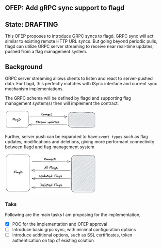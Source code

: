 ## OFEP: Add gRPC sync support to flagd

## State: DRAFTING

This OFEP proposes to introduce GRPC syncs to flagd. GRPC sync will act similar to existing remote HTTP URL syncs. But
going beyond periodic pulls, flagd can utilize GRPC server streaming to receive near real-time updates, pushed from a
flag management system.

## Background

GRPC server streaming allows clients to listen and react to server-pushed data. For flagd, this perfectly matches with
ISync interface and current sync mechanism implementations.

The GRPC schema will be defined by flagd and supporting flag management system(s) then will implement the contract.

<img src="images/ofep-fd-grpc-1.png" width="300">

Further, server push can be expanded to have `event types` such as flag updates, modifications and deletions, giving more
performant connectivity between flagd and flag management system.

<img src="images/ofep-fd-grpc-2.png" width="300">

### Taks

Following are the main tasks I am proposing for the implementation,

- [x] POC for the implementation and OFEP approval
- [ ] Introduce basic grpc sync, with minimal configuration options
- [ ] Introduce additional options, such as SSL certificates, token authentication on top of existing solution
